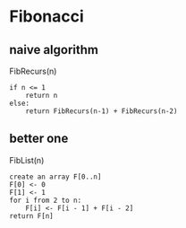 # Fibonacci 

## naive algorithm

FibRecurs(n) 

```
if n <= 1
	return n
else:
	return FibRecurs(n-1) + FibRecurs(n-2)
```

## better one

FibList(n) 

```
create an array F[0..n]
F[0] <- 0
F[1] <- 1
for i from 2 to n:
	F[i] <- F[i - 1] + F[i - 2]
return F[n]
```
